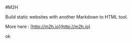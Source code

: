 #M2H

Build static websites with another Markdown to HTML tool.  

More here :  [http://m2h.io](http://m2h.io)

ok